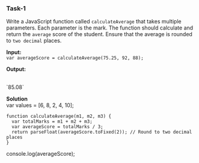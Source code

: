 ### Task-1

Write a JavaScript function called `calculateAverage` that takes multiple parameters. Each parameter is the mark. The function should calculate and return the `average` score of the student. Ensure that the average is rounded to `two decimal` places.

**Input:**
<br>
`var averageScore = calculateAverage(75.25, 92, 88);`

**Output:**

<br>
`85.08`

**Solution**
<br>
var values = [6, 8, 2, 4, 10];
<br>

    function calculateAverage(m1, m2, m3) {
      var totalMarks = m1 + m2 + m3;
      var averageScore = totalMarks / 3;
      return parseFloat(averageScore.toFixed(2)); // Round to two decimal places
    }

console.log(averageScore);
